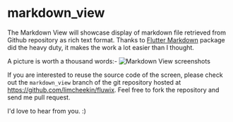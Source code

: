 # markdown_view

The Markdown View will showcase display of markdown file retrieved from Github repository as rich text format. Thanks to [Flutter Markdown](https://pub.dev/packages/flutter_markdown) package did the heavy duty, it makes the work a lot easier than I thought.

A picture is worth a thousand words:-
![Markdown View screenshots](https://github.com/limcheekin/fluwix/raw/main/markdown_view/images/screenshots.gif "Markdown View screenshots")

If you are interested to reuse the source code of the screen, please check out the `markdown_view` branch of the git repository hosted at https://github.com/limcheekin/fluwix. Feel free to fork the repository and send me pull request.

I'd love to hear from you. :)